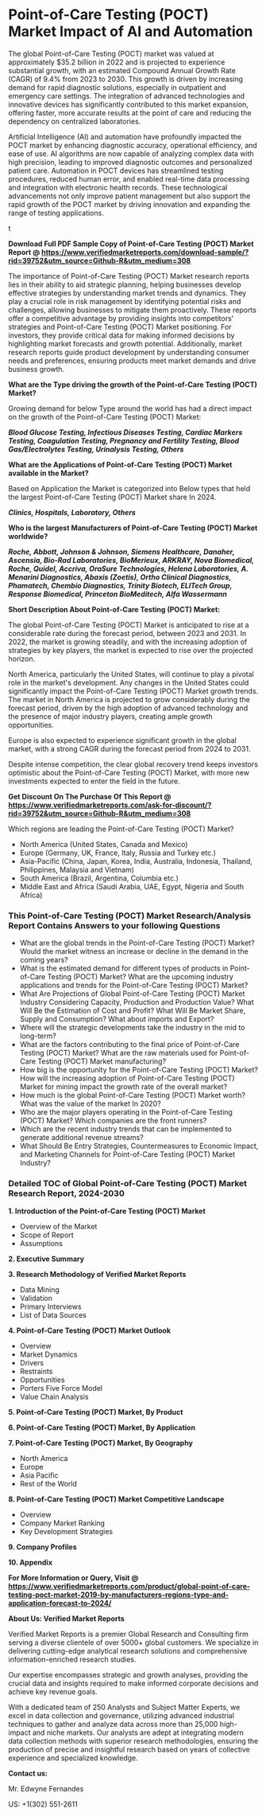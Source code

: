 <meta name="title" content="Global Point-of-Care Testing (POCT) Market Impact of AI and Automation"><meta name="description" content="The global Point-of-Care Testing (POCT) market was valued at approximately $35.2 billion in 2022 and is projected to experience substantial growth, with an estimated C"><meta name="title" content="Point-of-Care Testing (POCT) Market Size, Share, Scope, Trends, Growth, Opportunities, Analysis, Forecast"><h1>Point-of-Care Testing (POCT) Market Impact of AI and Automation</h1><p>The global Point-of-Care Testing (POCT) market was valued at approximately $35.2 billion in 2022 and is projected to experience substantial growth, with an estimated Compound Annual Growth Rate (CAGR) of 9.4% from 2023 to 2030. This growth is driven by increasing demand for rapid diagnostic solutions, especially in outpatient and emergency care settings. The integration of advanced technologies and innovative devices has significantly contributed to this market expansion, offering faster, more accurate results at the point of care and reducing the dependency on centralized laboratories.</p><p>Artificial Intelligence (AI) and automation have profoundly impacted the POCT market by enhancing diagnostic accuracy, operational efficiency, and ease of use. AI algorithms are now capable of analyzing complex data with high precision, leading to improved diagnostic outcomes and personalized patient care. Automation in POCT devices has streamlined testing procedures, reduced human error, and enabled real-time data processing and integration with electronic health records. These technological advancements not only improve patient management but also support the rapid growth of the POCT market by driving innovation and expanding the range of testing applications.</p>t</p><p id="" class=""><strong>Download Full PDF Sample Copy of Point-of-Care Testing (POCT) Market Report @ <a href="https://www.verifiedmarketreports.com/download-sample/?rid=39752&utm_source=Github-R&utm_medium=308" target="_blank">https://www.verifiedmarketreports.com/download-sample/?rid=39752&utm_source=Github-R&utm_medium=308</a></strong></p><p>The importance of&nbsp;Point-of-Care Testing (POCT) Market research reports lies in their ability to aid strategic planning, helping businesses develop effective strategies by understanding market trends and dynamics. They play a crucial role in risk management by identifying potential risks and challenges, allowing businesses to mitigate them proactively. These reports offer a competitive advantage by providing insights into competitors' strategies and Point-of-Care Testing (POCT) Market positioning. For investors, they provide critical data for making informed decisions by highlighting market forecasts and growth potential. Additionally, market research reports guide product development by understanding consumer needs and preferences, ensuring products meet market demands and drive business growth.</p><p><strong>What are the&nbsp;Type driving the growth of the Point-of-Care Testing (POCT) Market?</strong></p><p id="" class="">Growing demand for below Type around the world has had a direct impact on the growth of the Point-of-Care Testing (POCT) Market:</p><em><strong>Blood Glucose Testing, Infectious Diseases Testing, Cardiac Markers Testing, Coagulation Testing, Pregnancy and Fertility Testing, Blood Gas/Electrolytes Testing, Urinalysis Testing, Others</strong></em></p><strong>What are the&nbsp;Applications&nbsp;of Point-of-Care Testing (POCT) Market available in the Market?</strong></p><p id="" class="">Based on Application the Market is categorized into Below types that held the largest Point-of-Care Testing (POCT) Market share In 2024.</p><em><strong>Clinics, Hospitals, Laboratory, Others</strong></em></p><strong>Who is the largest Manufacturers of Point-of-Care Testing (POCT) Market worldwide?</strong></p><p><em><strong>Roche, Abbott, Johnson & Johnson, Siemens Healthcare, Danaher, Ascensia, Bio-Rad Laboratories, BioMerieux, ARKRAY, Nova Biomedical, Roche, Quidel, Accriva, OraSure Technologies, Helena Laboratories, A. Menarini Diagnostics, Abaxis (Zoetis), Ortho Clinical Diagnostics, Phamatech, Chembio Diagnostics, Trinity Biotech, ELITech Group, Response Biomedical, Princeton BioMeditech, Alfa Wassermann</strong></em></p><p id="" class=""><strong>Short Description About Point-of-Care Testing (POCT) Market:</strong></p><p>The global Point-of-Care Testing (POCT) Market is anticipated to rise at a considerable rate during the forecast period, between 2023 and 2031. In 2022, the market is growing steadily, and with the increasing adoption of strategies by key players, the market is expected to rise over the projected horizon.</p><p>North America, particularly the United States, will continue to play a pivotal role in the market's development. Any changes in the United States could significantly impact the Point-of-Care Testing (POCT) Market growth trends. The market in North America is projected to grow considerably during the forecast period, driven by the high adoption of advanced technology and the presence of major industry players, creating ample growth opportunities.</p><p>Europe is also expected to experience significant growth in the global market, with a strong CAGR during the forecast period from 2024 to 2031.</p><p>Despite intense competition, the clear global recovery trend keeps investors optimistic about the Point-of-Care Testing (POCT) Market, with more new investments expected to enter the field in the future.</p><p id="" class=""><strong>Get Discount On The Purchase Of This Report @ <a href="https://www.verifiedmarketreports.com/ask-for-discount/?rid=39752&utm_source=Github-R&utm_medium=308" target="_blank">https://www.verifiedmarketreports.com/ask-for-discount/?rid=39752&utm_source=Github-R&utm_medium=308</a></strong></p>Which regions are leading the Point-of-Care Testing (POCT) Market?</p><ul><li>North America (United States, Canada and Mexico)</li><li>Europe (Germany, UK, France, Italy, Russia and Turkey etc.)</li><li>Asia-Pacific (China, Japan, Korea, India, Australia, Indonesia, Thailand, Philippines, Malaysia and Vietnam)</li><li>South America (Brazil, Argentina, Columbia etc.)</li><li>Middle East and Africa (Saudi Arabia, UAE, Egypt, Nigeria and South Africa)</li></ul><h3 id="" class="">This Point-of-Care Testing (POCT) Market Research/Analysis Report Contains Answers to your following Questions</h3><ul><li>What are the global trends in the Point-of-Care Testing (POCT) Market? Would the market witness an increase or decline in the demand in the coming years?</li><li>What is the estimated demand for different types of products in Point-of-Care Testing (POCT) Market? What are the upcoming industry applications and trends for the Point-of-Care Testing (POCT) Market?</li><li>What Are Projections of Global Point-of-Care Testing (POCT) Market Industry Considering Capacity, Production and Production Value? What Will Be the Estimation of Cost and Profit? What Will Be Market Share, Supply and Consumption? What about imports and Export?</li><li>Where will the strategic developments take the industry in the mid to long-term?</li><li>What are the factors contributing to the final price of Point-of-Care Testing (POCT) Market? What are the raw materials used for Point-of-Care Testing (POCT) Market manufacturing?</li><li>How big is the opportunity for the Point-of-Care Testing (POCT) Market? How will the increasing adoption of Point-of-Care Testing (POCT) Market for mining impact the growth rate of the overall market?</li><li>How much is the global Point-of-Care Testing (POCT) Market worth? What was the value of the market In 2020?</li><li>Who are the major players operating in the Point-of-Care Testing (POCT) Market? Which companies are the front runners?</li><li>Which are the recent industry trends that can be implemented to generate additional revenue streams?</li><li>What Should Be Entry Strategies, Countermeasures to Economic Impact, and Marketing Channels for Point-of-Care Testing (POCT) Market Industry?</li></ul><h3 id="" class="">Detailed TOC of Global Point-of-Care Testing (POCT) Market Research Report, 2024-2030</h3><p id="" class=""><strong>1. Introduction of the Point-of-Care Testing (POCT) Market</strong></p><ul><li>Overview of the Market</li><li>Scope of Report</li><li>Assumptions</li></ul><p id="" class=""><strong>2. Executive Summary</strong></p><p id="" class=""><strong>3. Research Methodology of Verified Market Reports</strong></p><ul><li>Data Mining</li><li>Validation</li><li>Primary Interviews</li><li>List of Data Sources</li></ul><p id="" class=""><strong>4. Point-of-Care Testing (POCT) Market Outlook</strong></p><ul><li>Overview</li><li>Market Dynamics</li><li>Drivers</li><li>Restraints</li><li>Opportunities</li><li>Porters Five Force Model</li><li>Value Chain Analysis</li></ul><p id="" class=""><strong>5. Point-of-Care Testing (POCT) Market, By Product</strong></p><p id="" class=""><strong>6. Point-of-Care Testing (POCT) Market, By Application</strong></p><p id="" class=""><strong>7. Point-of-Care Testing (POCT) Market, By Geography</strong></p><ul><li>North America</li><li>Europe</li><li>Asia Pacific</li><li>Rest of the World</li></ul><p id="" class=""><strong>8. Point-of-Care Testing (POCT) Market Competitive Landscape</strong></p><ul><li>Overview</li><li>Company Market Ranking</li><li>Key Development Strategies</li></ul><p id="" class=""><strong>9. Company Profiles</strong></p><p id="" class=""><strong>10. Appendix</strong></p><p id="" class=""><strong>For More Information or Query, Visit @ <a href="https://www.verifiedmarketreports.com/product/global-point-of-care-testing-poct-market-2019-by-manufacturers-regions-type-and-application-forecast-to-2024/" target="_blank">https://www.verifiedmarketreports.com/product/global-point-of-care-testing-poct-market-2019-by-manufacturers-regions-type-and-application-forecast-to-2024/</a></strong></p><p id="" class=""><strong>About Us: Verified Market Reports</strong></p><p id="" class="">Verified Market Reports is a premier Global Research and Consulting firm serving a diverse clientele of over 5000+ global customers. We specialize in delivering cutting-edge analytical research solutions and comprehensive information-enriched research studies.</p><p id="" class="">Our expertise encompasses strategic and growth analyses, providing the crucial data and insights required to make informed corporate decisions and achieve key revenue goals.</p><p id="" class="">With a dedicated team of 250 Analysts and Subject Matter Experts, we excel in data collection and governance, utilizing advanced industrial techniques to gather and analyze data across more than 25,000 high-impact and niche markets. Our analysts are adept at integrating modern data collection methods with superior research methodologies, ensuring the production of precise and insightful research based on years of collective experience and specialized knowledge.</p><p id="" class=""><strong>Contact us:</strong></p><p id="" class="">Mr. Edwyne Fernandes</p><p id="" class="">US: +1(302) 551-2611</p>